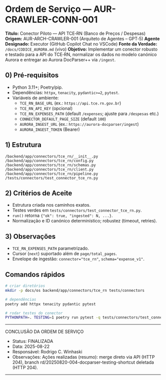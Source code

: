 # Ordem de Serviço — AUR-CRAWLER-CONN-001

**Título:** Conector Piloto — API TCE‑RN (Banco de Preços / Despesas)
**Origem:** AUR-ARCH-CRAWLER-001 (Arquiteto de Agentes – GPT‑5)
**Agente Designado:** Executor (GitHub Copilot Chat no VSCode)
**Fonte da Verdade:** `/docs/CODICE_AURORA.md` (vivo)
**Objetivo:** Implementar um conector robusto e testado para a API do TCE‑RN, normalizar os dados no modelo canónico Aurora e entregar ao Aurora DocParser++ via `/ingest`.

## 0) Pré‑requisitos

- Python 3.11+; Poetry/pip.
- Dependências: `httpx`, `tenacity`, `pydantic>=2`, `pytest`.
- Variáveis de ambiente:
  - `TCE_RN_BASE_URL` (ex.: `https://api.tce.rn.gov.br`)
  - `TCE_RN_API_KEY` (opcional)
  - `TCE_RN_EXPENSES_PATH` (default `/expenses`; ajuste para `/despesas` etc.)
  - `CONNECTOR_DEFAULT_PAGE_SIZE` (default `100`)
  - `AURORA_INGEST_URL` (ex.: `https://aurora-docparser/ingest`)
  - `AURORA_INGEST_TOKEN` (Bearer)

## 1) Estrutura

```
/backend/app/connectors/tce_rn/__init__.py
/backend/app/connectors/tce_rn/config.py
/backend/app/connectors/tce_rn/schemas.py
/backend/app/connectors/tce_rn/client.py
/backend/app/connectors/tce_rn/pipeline.py
/tests/connectors/test_connector_tce_rn.py
```

## 2) Critérios de Aceite

- Estrutura criada nos caminhos exatos.
- Testes verdes em `tests/connectors/test_connector_tce_rn.py`.
- `run()` retorna `{"ok": true, "ingested": N, ...}`.
- Normalização e ID canónico determinístico; robustez (timeout, retries).

## 3) Observações

- `TCE_RN_EXPENSES_PATH` parametrizado.
- Cursor (`next`) suportado além de `page/total_pages`.
- Envelope de ingestão: `connector="tce_rn"`, `schema="expense_v1"`.

## Comandos rápidos

```bash
# criar diretórios
mkdir -p docs/os backend/app/connectors/tce_rn tests/connectors

# dependências
poetry add httpx tenacity pydantic pytest

# rodar testes do conector
PYTHONPATH=. TESTING=1 poetry run pytest -q tests/connectors/test_connector_tce_rn.py
```

---

CONCLUSÃO DA ORDEM DE SERVIÇO

- Status: FINALIZADA
- Data: 2025-08-22
- Responsável: Rodrigo C. Winhaski
- Observações: Ações realizadas (resumo): merge direto via API (HTTP 204), branch rd/20250820-004-docparser-testing-shortcut deletada (HTTP 204).

---
